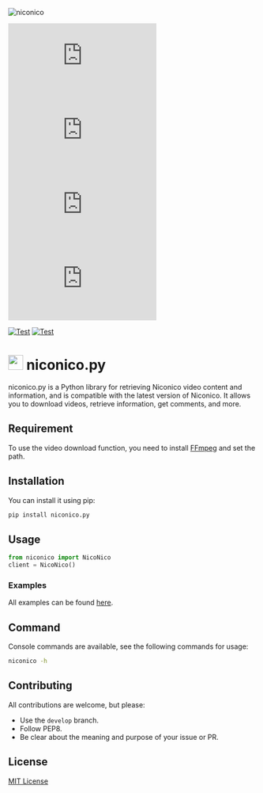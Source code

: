 ![niconico](https://img.shields.io/badge/niconico-(%E5%B8%B0%E3%81%A3%E3%81%A6%E3%81%8D%E3%81%9F)-auto?logo=niconico&logoColor=%23e6e6e6&color=%23252525)

[![PyPI](https://img.shields.io/pypi/v/niconico.py?logo=pypi)](https://pypi.org/project/niconico.py/)
![PyPI - Python Version](https://img.shields.io/pypi/pyversions/niconico.py?logo=pypi)
![PyPI - Downloads](https://img.shields.io/pypi/dm/niconico.py?logo=pypi)
![PyPI - License](https://img.shields.io/pypi/l/niconico.py?logo=pypi)

[![Test](https://github.com/niconicolibs/niconico.py/actions/workflows/release.yml/badge.svg)](https://github.com/niconicolibs/niconico.py/actions/workflows/release.yml)
[![Test](https://github.com/niconicolibs/niconico.py/actions/workflows/pypi.yml/badge.svg)](https://github.com/niconicolibs/niconico.py/actions/workflows/pypi.yml)

# <img src="https://avatars.githubusercontent.com/u/113749892" height="30" /> niconico.py

niconico.py is a Python library for retrieving Niconico video content and information, and is compatible with the latest version of Niconico.
It allows you to download videos, retrieve information, get comments, and more.

## Requirement

To use the video download function, you need to install [FFmpeg](https://www.ffmpeg.org/) and set the path.

## Installation

You can install it using pip:
```bash
pip install niconico.py
```

## Usage

```python
from niconico import NicoNico
client = NicoNico()
```

### Examples

All examples can be found [here](https://github.com/niconicolibs/niconico.py/tree/main/examples).

## Command

Console commands are available, see the following commands for usage:
```bash
niconico -h
```

## Contributing

All contributions are welcome, but please:
- Use the `develop` branch.
- Follow PEP8.
- Be clear about the meaning and purpose of your issue or PR.

## License

[MIT License](LICENSE)
